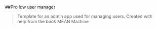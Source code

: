 ##Pro low user manager

> Template for an admin app used for managing users.
> Created with help from the book MEAN Machine

